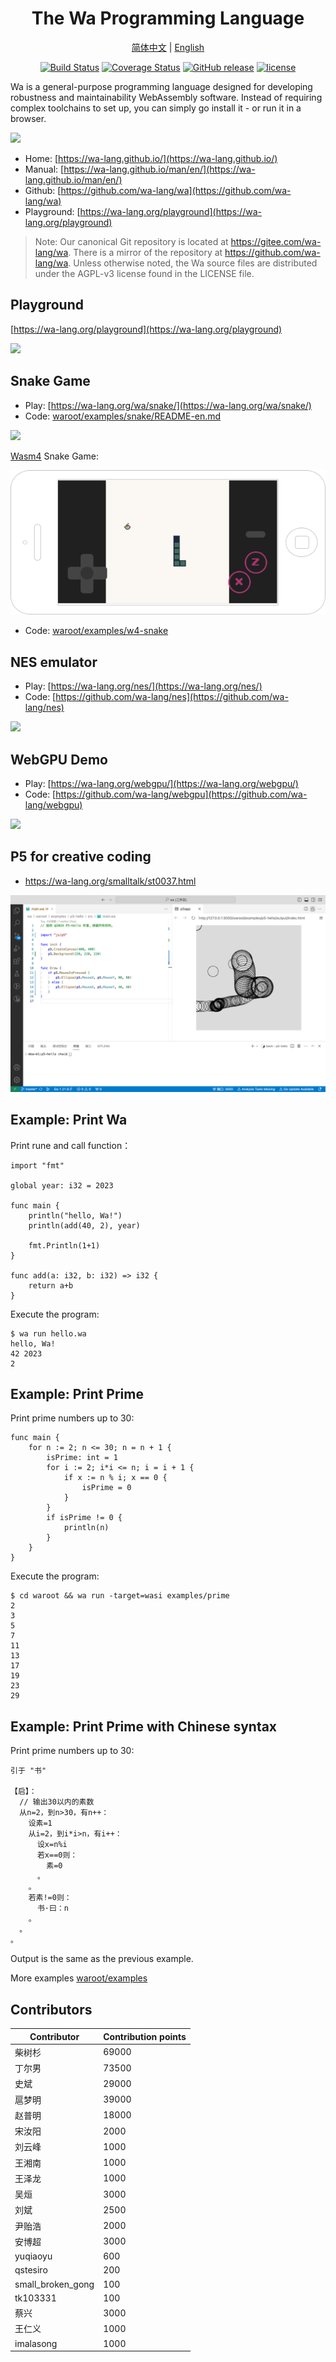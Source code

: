 <div align="center">
<h1>The Wa Programming Language</h1>

[简体中文](https://github.com/wa-lang/wa/blob/master/README-zh.md) | [English](https://github.com/wa-lang/wa/blob/master/README.md) 


</div>
<div align="center">

[![Build Status](https://github.com/wa-lang/wa/actions/workflows/wa.yml/badge.svg)](https://github.com/wa-lang/wa/actions/workflows/wa.yml)
[![Coverage Status](https://coveralls.io/repos/github/wa-lang/wa/badge.svg)](https://coveralls.io/github/wa-lang/wa)
[![GitHub release](https://img.shields.io/github/v/tag/wa-lang/wa.svg?label=release)](https://github.com/wa-lang/wa/releases)
[![license](https://img.shields.io/github/license/wa-lang/wa.svg)](https://github.com/wa-lang/wa/blob/master/LICENSE)

</div>

Wa is a general-purpose programming language designed for developing robustness and maintainability WebAssembly software.
Instead of requiring complex toolchains to set up, you can simply go install it - or run it in a browser.

![](docs/images/logo/logo-animate1.svg)

- Home: [https://wa-lang.github.io/](https://wa-lang.github.io/)
- Manual: [https://wa-lang.github.io/man/en/](https://wa-lang.github.io/man/en/)
- Github: [https://github.com/wa-lang/wa](https://github.com/wa-lang/wa)
- Playground: [https://wa-lang.org/playground](https://wa-lang.org/playground)

> Note: Our canonical Git repository is located at https://gitee.com/wa-lang/wa. There is a mirror of the repository at https://github.com/wa-lang/wa. Unless otherwise noted, the Wa source files are distributed under the AGPL-v3 license found in the LICENSE file.

## Playground

[https://wa-lang.org/playground](https://wa-lang.org/playground)

![](docs/images/playground-01.png)

## Snake Game

- Play: [https://wa-lang.org/wa/snake/](https://wa-lang.org/wa/snake/)
- Code: [waroot/examples/snake/README-en.md](waroot/examples/snake/README-en.md)

![](docs/images/snake-01.jpg)

[Wasm4](https://wasm4.org/) Snake Game:

![](docs/images/snake-w4-01.png)


- Code: [waroot/examples/w4-snake](waroot/examples/w4-snake)

## NES emulator

- Play: [https://wa-lang.org/nes/](https://wa-lang.org/nes/)
- Code: [https://github.com/wa-lang/nes](https://github.com/wa-lang/nes)

![](docs/images/nes-01.png)

## WebGPU Demo

- Play: [https://wa-lang.org/webgpu/](https://wa-lang.org/webgpu/)
- Code: [https://github.com/wa-lang/webgpu](https://github.com/wa-lang/webgpu)

![](docs/images/webgpu-01.png)

## P5 for creative coding

- https://wa-lang.org/smalltalk/st0037.html

![](docs/images/p5wa-01.png)


## Example: Print Wa

Print rune and call function：

```wa
import "fmt"

global year: i32 = 2023

func main {
	println("hello, Wa!")
	println(add(40, 2), year)

	fmt.Println(1+1)
}

func add(a: i32, b: i32) => i32 {
	return a+b
}
```

Execute the program:

```
$ wa run hello.wa 
hello, Wa!
42 2023
2
```

## Example: Print Prime

Print prime numbers up to 30:

```wa
func main {
	for n := 2; n <= 30; n = n + 1 {
		isPrime: int = 1
		for i := 2; i*i <= n; i = i + 1 {
			if x := n % i; x == 0 {
				isPrime = 0
			}
		}
		if isPrime != 0 {
			println(n)
		}
	}
}
```

Execute the program:

```
$ cd waroot && wa run -target=wasi examples/prime
2
3
5
7
11
13
17
19
23
29
```

## Example: Print Prime with Chinese syntax

Print prime numbers up to 30:

```wz
引于 "书"

【启】：
  // 输出30以内的素数
  从n=2，到n>30，有n++：
    设素=1
    从i=2，到i*i>n，有i++：
      设x=n%i
      若x==0则：
        素=0
      。
    。
    若素!=0则：
      书·曰：n
    。
  。
。
```

Output is the same as the previous example.

More examples [waroot/examples](waroot/examples)

## Contributors

|Contributor|Contribution points|
| --- | --- |
|柴树杉| 69000|
|丁尔男| 73500|
|史斌  | 29000|
|扈梦明| 39000|
|赵普明| 18000|
|宋汝阳|  2000|
|刘云峰|  1000|
|王湘南|  1000|
|王泽龙|  1000|
|吴烜  |  3000|
|刘斌  |  2500|
|尹贻浩|  2000|
|安博超 | 3000|
|yuqiaoyu| 600|
|qstesiro| 200|
|small_broken_gong|100|
|tk103331|100|
|蔡兴|3000|
|王仁义|1000|
|imalasong|1000|
